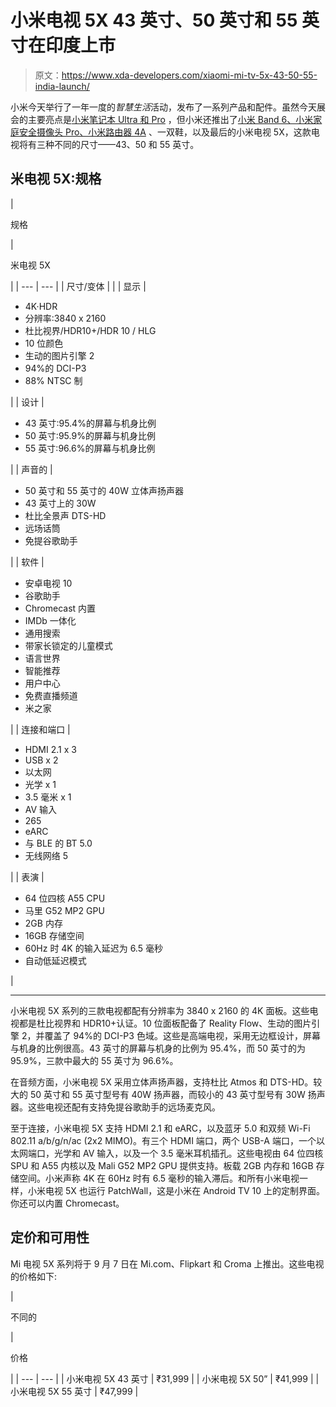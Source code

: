 # 小米电视 5X 43 英寸、50 英寸和 55 英寸在印度上市

> 原文：<https://www.xda-developers.com/xiaomi-mi-tv-5x-43-50-55-india-launch/>

小米今天举行了一年一度的*智慧生活*活动，发布了一系列产品和配件。虽然今天展会的主要亮点是[小米笔记本 Ultra 和 Pro](https://www.xda-developers.com/xiaomis-latest-laptops-feature-intels-11th-gen-tiger-lake-processors-iris-xe-graphics/) ，但小米还推出了[小米 Band 6、小米家庭安全摄像头 Pro、小米路由器 4A](https://www.xda-developers.com/xiaomi-mi-band-6-mi-home-security-camera-mi-router-4a-india-launch/) 、一双鞋，以及最后的小米电视 5X，这款电视将有三种不同的尺寸——43、50 和 55 英寸。

## 米电视 5X:规格

| 

规格

 | 

米电视 5X

 |
| --- | --- |
| 尺寸/变体 |  |
| 显示 | 

*   4K·HDR
*   分辨率:3840 x 2160
*   杜比视界/HDR10+/HDR 10 / HLG
*   10 位颜色
*   生动的图片引擎 2
*   94%的 DCI-P3
*   88% NTSC 制

 |
| 设计 | 

*   43 英寸:95.4%的屏幕与机身比例
*   50 英寸:95.9%的屏幕与机身比例
*   55 英寸:96.6%的屏幕与机身比例

 |
| 声音的 | 

*   50 英寸和 55 英寸的 40W 立体声扬声器
*   43 英寸上的 30W
*   杜比全景声 DTS-HD
*   远场话筒
*   免提谷歌助手

 |
| 软件 | 

*   安卓电视 10
*   谷歌助手
*   Chromecast 内置
*   IMDb 一体化
*   通用搜索
*   带家长锁定的儿童模式
*   语言世界
*   智能推荐
*   用户中心
*   免费直播频道
*   米之家

 |
| 连接和端口 | 

*   HDMI 2.1 x 3
*   USB x 2
*   以太网
*   光学 x 1
*   3.5 毫米 x 1
*   AV 输入
*   265
*   eARC
*   与 BLE 的 BT 5.0
*   无线网络 5

 |
| 表演 | 

*   64 位四核 A55 CPU
*   马里 G52 MP2 GPU
*   2GB 内存
*   16GB 存储空间
*   60Hz 时 4K 的输入延迟为 6.5 毫秒
*   自动低延迟模式

 |

* * *

小米电视 5X 系列的三款电视都配有分辨率为 3840 x 2160 的 4K 面板。这些电视都是杜比视界和 HDR10+认证。10 位面板配备了 Reality Flow、生动的图片引擎 2，并覆盖了 94%的 DCI-P3 色域。这些是高端电视，采用无边框设计，屏幕与机身的比例很高。43 英寸的屏幕与机身的比例为 95.4%，而 50 英寸的为 95.9%，三款中最大的 55 英寸为 96.6%。

在音频方面，小米电视 5X 采用立体声扬声器，支持杜比 Atmos 和 DTS-HD。较大的 50 英寸和 55 英寸型号有 40W 扬声器，而较小的 43 英寸型号有 30W 扬声器。这些电视还配有支持免提谷歌助手的远场麦克风。

至于连接，小米电视 5X 支持 HDMI 2.1 和 eARC，以及蓝牙 5.0 和双频 Wi-Fi 802.11 a/b/g/n/ac (2x2 MIMO)。有三个 HDMI 端口，两个 USB-A 端口，一个以太网端口，光学和 AV 输入，以及一个 3.5 毫米耳机插孔。这些电视由 64 位四核 SPU 和 A55 内核以及 Mali G52 MP2 GPU 提供支持。板载 2GB 内存和 16GB 存储空间。小米声称 4K 在 60Hz 时有 6.5 毫秒的输入滞后。和所有小米电视一样，小米电视 5X 也运行 PatchWall，这是小米在 Android TV 10 上的定制界面。你还可以内置 Chromecast。

## 定价和可用性

Mi 电视 5X 系列将于 9 月 7 日在 Mi.com、Flipkart 和 Croma 上推出。这些电视的价格如下:

| 

不同的

 | 

价格

 |
| --- | --- |
| 小米电视 5X 43 英寸 | ₹31,999 |
| 小米电视 5X 50” | ₹41,999 |
| 小米电视 5X 55 英寸 | ₹47,999 |